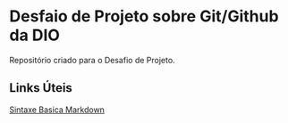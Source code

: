 # Desfaio de Projeto sobre Git/Github da DIO
Repositório criado para o Desafio de Projeto.

## Links Úteis
[Sintaxe Basica Markdown](http://www.markdownguide.org/basic-sintax/)
